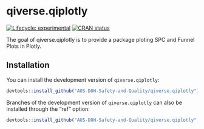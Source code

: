 
<!-- README.md is generated from README.Rmd. Please edit that file -->

# qiverse.qiplotly

<!-- badges: start -->

[![Lifecycle:
experimental](https://img.shields.io/badge/lifecycle-experimental-orange.svg)](https://lifecycle.r-lib.org/articles/stages.html#experimental)
[![CRAN
status](https://www.r-pkg.org/badges/version/qiverse.qiplotly)](https://CRAN.R-project.org/package=qiverse.qiplotly)

<!-- badges: end -->

The goal of qiverse.qiplotly is to provide a package ploting SPC and
Funnel Plots in Plotly.

## Installation

You can install the development version of `qiverse.qiplotly`:

``` r
devtools::install_github("AUS-DOH-Safety-and-Quality/qiverse.qiplotly")
```

Branches of the development version of `qiverse.qiplotly` can also be
installed through the “ref” option:

``` r
devtools::install_github("AUS-DOH-Safety-and-Quality/qiverse.qiplotly", ref = "branch-a")
```
